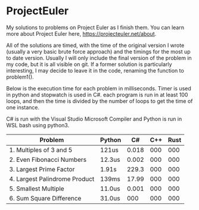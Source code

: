 # ProjectEuler

My solutions to problems on Project Euler as I finish them. You can learn more about Project Euler here, https://projecteuler.net/about.

All of the solutions are timed, with the time of the original version I wrote (usually a very basic brute force approach) and the timings for the most up to date version. Usually I will only include the final version of the problem in my code, but it is all visible on git. If a former solution is particularly interesting, I may decide to leave it in the code, renaming the function to problem1().

Below is the execution time for each problem in milliseconds. Timer is used in python and stopwatch is used in C#. each program is run in at least 100 loops, and then the time is divided by the number of loops to get the time of one instance.

C# is run with the Visual Studio Microsoft Compiler and Python is run in WSL bash using python3.

| Problem | Python | C# | C++ | Rust |
| --- | --- | --- | --- | --- |
| 1. Multiples of 3 and 5 | 121us | 0.018 | 000 | 000 | 
| 2. Even Fibonacci Numbers | 12.3us | 0.002 | 000 | 000 | 
| 3. Largest Prime Factor | 1.91s | 229.3 | 000 | 000 | 
| 4. Largest Palindrome Product | 139ms | 17.99 | 000 | 000 | 
| 5. Smallest Multiple | 11.0us | 0.001 | 000 | 000 | 
| 6. Sum Square Difference | 31.0us | 000 | 000 | 000 | 
